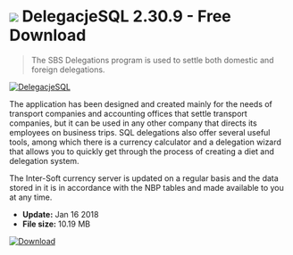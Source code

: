 # ![](https://cdn.softexe.net/static/icon/win.gif) DelegacjeSQL 2.30.9 - Free Download

> The SBS Delegations program is used to settle both domestic and foreign delegations.

[![DelegacjeSQL](https:https://tse3.mm.bing.net/th?id=OIP.GfFIzvvuRHWg4kImpc2atQHaFB&pid=Api)](https://softexe.net/win/business/other/delegacjesql:pRgRd.html)

The application has been designed and created mainly for the needs of transport companies and accounting offices that settle transport companies, but it can be used in any other company that directs its employees on business trips. SQL delegations also offer several useful tools, among which there is a currency calculator and a delegation wizard that allows you to quickly get through the process of creating a diet and delegation system.
 
 The Inter-Soft currency server is updated on a regular basis and the data stored in it is in accordance with the NBP tables and made available to you at any time.


- **Update:** Jan 16 2018
- **File size:** 10.19 MB

[![Download](https://cdn.softexe.net/static/img/download.png)](https://softexe.net/win/business/other/delegacjesql:pRgRd.html)

